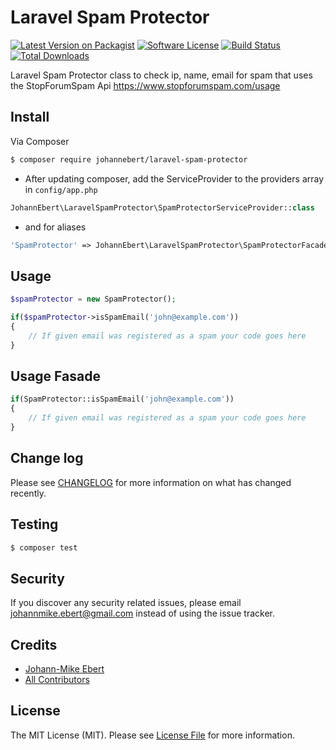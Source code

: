 # Laravel Spam Protector

[![Latest Version on Packagist][ico-version]][link-packagist]
[![Software License][ico-license]](LICENSE.md)
[![Build Status][ico-travis]][link-travis]
[![Total Downloads][ico-downloads]][link-downloads]

Laravel Spam Protector class to check ip, name, email for spam that uses the StopForumSpam Api https://www.stopforumspam.com/usage

## Install

Via Composer

``` bash
$ composer require johannebert/laravel-spam-protector
```


- After updating composer, add the ServiceProvider to the providers array in `config/app.php`
```php
JohannEbert\LaravelSpamProtector\SpamProtectorServiceProvider::class
```

- and for aliases
```php
'SpamProtector' => JohannEbert\LaravelSpamProtector\SpamProtectorFacade::class,
```

## Usage

``` php
$spamProtector = new SpamProtector();

if($spamProtector->isSpamEmail('john@example.com'))
{
    // If given email was registered as a spam your code goes here
}
```

## Usage Fasade

``` php
if(SpamProtector::isSpamEmail('john@example.com'))
{
    // If given email was registered as a spam your code goes here
}
```

## Change log

Please see [CHANGELOG](CHANGELOG.md) for more information on what has changed recently.

## Testing

``` bash
$ composer test
```

## Security

If you discover any security related issues, please email johannmike.ebert@gmail.com instead of using the issue tracker.

## Credits

- [Johann-Mike Ebert][link-author]
- [All Contributors][link-contributors]

## License

The MIT License (MIT). Please see [License File](LICENSE.md) for more information.

[ico-version]: https://img.shields.io/packagist/v/johannebert/laravel-spam-protector.svg?style=flat-square
[ico-license]: https://img.shields.io/badge/license-MIT-brightgreen.svg?style=flat-square
[ico-travis]: https://img.shields.io/travis/JohannEbert/laravel-spam-protector/master.svg?style=flat-square
[ico-downloads]: https://img.shields.io/packagist/dt/johannebert/laravel-spam-protector.svg?style=flat-square

[link-packagist]: https://packagist.org/packages/johannebert/laravel-spam-protector
[link-travis]: https://travis-ci.org/JohannEbert/laravel-spam-protector
[link-downloads]: https://packagist.org/packages/johannebert/laravel-spam-protector
[link-author]: https://github.com/JohannEbert
[link-contributors]: ../../contributors
